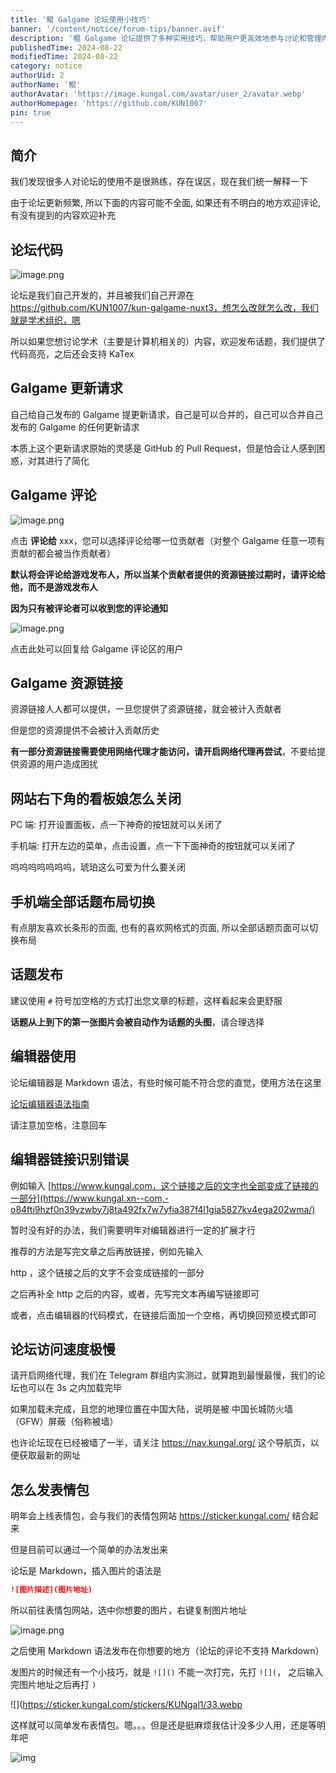 ```yaml
---
title: '鲲 Galgame 论坛使用小技巧'
banner: '/content/notice/forum-tips/banner.avif'
description: '鲲 Galgame 论坛提供了多种实用技巧，帮助用户更高效地参与讨论和管理内容。论坛支持 Markdown 语法，并开源在 GitHub，允许自由改进。Galgame 相关的更新请求可由发布者自行合并，评论系统可针对特定贡献者留言，避免无效通知。资源链接可由任何用户提供，但部分需网络代理访问。论坛界面可自定义，如话题页面布局切换、看板娘关闭设置等。针对访问速度问题，建议使用网络代理，关注官方导航页获取最新地址。此外，用户可通过 Markdown 语法手动插入表情包，未来将上线更便捷的表情系统。'
publishedTime: 2024-08-22
modifiedTime: 2024-08-22
category: notice
authorUid: 2
authorName: '鲲'
authorAvatar: 'https://image.kungal.com/avatar/user_2/avatar.webp'
authorHomepage: 'https://github.com/KUN1007'
pin: true
---
```


## 简介

我们发现很多人对论坛的使用不是很熟练，存在误区，现在我们统一解释一下

由于论坛更新频繁, 所以下面的内容可能不全面, 如果还有不明白的地方欢迎评论, 有没有提到的内容欢迎补充

## 论坛代码

![image.png](https://image.kungal.com/topic/user_2/%E9%B2%B2-1724334952532.webp)

论坛是我们自己开发的，并且被我们自己开源在 https://github.com/KUN1007/kun-galgame-nuxt3，想怎么改就怎么改，我们就是学术组织，嗯

所以如果您想讨论学术（主要是计算机相关的）内容，欢迎发布话题，我们提供了代码高亮，之后还会支持 KaTex

## Galgame 更新请求

自己给自己发布的 Galgame 提更新请求，自己是可以合并的，自己可以合并自己发布的 Galgame 的任何更新请求

本质上这个更新请求原始的灵感是 GitHub 的 Pull Request，但是怕会让人感到困惑，对其进行了简化

## Galgame 评论

![image.png](https://image.kungal.com/topic/user_2/%E9%B2%B2-1724335095059.webp)

点击 **评论给** xxx，您可以选择评论给哪一位贡献者（对整个 Galgame 任意一项有贡献的都会被当作贡献者）

**默认将会评论给游戏发布人，所以当某个贡献者提供的资源链接过期时，请评论给他，而不是游戏发布人**

**因为只有被评论者可以收到您的评论通知**

![image.png](https://image.kungal.com/topic/user_2/%E9%B2%B2-1724335291444.webp)

点击此处可以回复给 Galgame 评论区的用户

## Galgame 资源链接

资源链接人人都可以提供，一旦您提供了资源链接，就会被计入贡献者

但是您的资源提供不会被计入贡献历史

**有一部分资源链接需要使用网络代理才能访问，请开启网络代理再尝试**，不要给提供资源的用户造成困扰

## 网站右下角的看板娘怎么关闭

PC 端: 打开设置面板，点一下神奇的按钮就可以关闭了

手机端: 打开左边的菜单，点击设置，点一下下面神奇的按钮就可以关闭了

呜呜呜呜呜呜呜，琥珀这么可爱为什么要关闭

## 手机端全部话题布局切换

有点朋友喜欢长条形的页面, 也有的喜欢网格式的页面, 所以全部话题页面可以切换布局

## 话题发布

建议使用 `#` 符号加空格的方式打出您文章的标题，这样看起来会更舒服

**话题从上到下的第一张图片会被自动作为话题的头图**，请合理选择

## 编辑器使用

论坛编辑器是 Markdown 语法，有些时候可能不符合您的直觉，使用方法在这里

[论坛编辑器语法指南](https://www.kungal.com/topic/1225)

请注意加空格，注意回车

## 编辑器链接识别错误

例如输入 [https://www.kungal.com，这个链接之后的文字也全部变成了链接的一部分](https://www.kungal.xn--com,-o84fti9hzf0n39vzwby7j8ta492fx7w7yfia387f4l1gia5827kv4ega202wma/)

暂时没有好的办法，我们需要明年对编辑器进行一定的扩展才行

推荐的方法是写完文章之后再放链接，例如先输入

http ，这个链接之后的文字不会变成链接的一部分

之后再补全 http 之后的内容，或者，先写完文本再编写链接即可

或者，点击编辑器的代码模式，在链接后面加一个空格，再切换回预览模式即可

## 论坛访问速度极慢

请开启网络代理，我们在 Telegram 群组内实测过，就算跑到最慢最慢，我们的论坛也可以在 3s 之内加载完毕

如果加载未完成，且您的地理位置在中国大陆，说明是被 中国长城防火墙（GFW）屏蔽（俗称被墙）

也许论坛现在已经被墙了一半，请关注 https://nav.kungal.org/ 这个导航页，以便获取最新的网址

## 怎么发表情包

明年会上线表情包，会与我们的表情包网站 https://sticker.kungal.com/ 结合起来

但是目前可以通过一个简单的办法发出来

论坛是 Markdown，插入图片的语法是

```markdown
![图片描述](图片地址)
```

所以前往表情包网站，选中你想要的图片，右键复制图片地址

![image.png](https://image.kungal.com/topic/user_2/%E9%B2%B2-1724336480719.webp)

之后使用 Markdown 语法发布在你想要的地方（论坛的评论不支持 Markdown）

发图片的时候还有一个小技巧，就是 `![]()` 不能一次打完，先打 `![](`， 之后输入完图片地址之后再打 `)`

![](https://sticker.kungal.com/stickers/KUNgal1/33.webp

这样就可以简单发布表情包。嗯。。。但是还是挺麻烦我估计没多少人用，还是等明年吧

![img](https://sticker.kungal.com/stickers/KUNgal1/33.webp)

